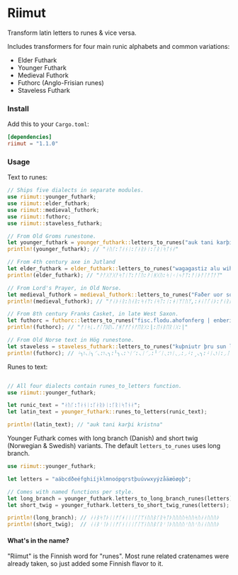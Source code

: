 # Riimut

Transform latin letters to runes &amp; vice versa.

Includes transformers for four main runic alphabets and common variations:

- Elder Futhark
- Younger Futhark
- Medieval Futhork
- Futhorc (Anglo-Frisian runes)
- Staveless Futhark

### Install

Add this to your `Cargo.toml`:

```toml
[dependencies]
riimut = "1.1.0"
```

### Usage

Text to runes:
```rust
// Ships five dialects in separate modules.
use riimut::younger_futhark;
use riimut::elder_futhark;
use riimut::medieval_futhork;
use riimut::futhorc;
use riimut::staveless_futhark;

// From Old Groms runestone.
let younger_futhark = younger_futhark::letters_to_runes("auk tani karþi kristna");
println!(younger_futhark); // "ᛅᚢᚴ:ᛏᛅᚾᛁ:ᚴᛅᚱᚦᛁ:ᚴᚱᛁᛋᛏᚾᛅ"

// From 4th century axe in Jutland
let elder_futhark = elder_futhark::letters_to_runes("wagagastiz alu wihgu sikijaz aiþalataz");
println!(elder_futhark); // "ᚹᚨᚷᚨᚷᚨᛋᛏᛁᛉ:ᚨᛚᚢ:ᚹᛁᚻᚷᚢ:ᛋᛁᚲᛁᛃᚨᛉ:ᚨᛁᚦᚨᛚᚨᛏᚨᛉ"

// From Lord's Prayer, in Old Norse.
let medieval_futhork = medieval_futhork::letters_to_runes("Faðer uor som ast i himlüm, halgað warðe þit nama");
println!(medieval_futhork); // "ᚠᛆᚦᚽᚱ:ᚢᚮᚱ:ᛋᚮᛘ:ᛆᛋᛏ:ᛁ:ᚼᛁᛘᛚᚢᛘ,:ᚼᛆᛚᚵᛆᚦ:ᚠᛆᚱᚦᚽ:ᚦᛁᛏ:ᚿᛆᛘᛆ"

// From 8th century Franks Casket, in late West Saxon.
let futhorc = futhorc::letters_to_runes("fisc.flodu.ahofonferg | enberig |");
println!(futhorc); // "ᚠᛁᛋᚳ.ᚠᛚᚩᛞᚢ.ᚪᚻᚩᚠᚩᚾᚠᛖᚱᚷ:|:ᛖᚾᛒᛖᚱᛁᚷ:|"

// From Old Norse text in Hög runestone.
let staveless = staveless_futhark::letters_to_runes("kuþniutr þru sun lit rita stin þina ak bru kirþi aftiʀ bruþr sina asbiurn ak at kuþlaf");
println!(futhorc); // ᛍ╮ו⸜ᛁ╮⸍◟:ו◟╮:╵╮⸜:⸌ᛁ⸍:◟ᛁ⸍⸝:╵⸍ᛁ⸜:וᛁ⸜⸝:⸝ᛍ:ˏ◟╮:ᛍᛁ◟וᛁ:⸝ᛙ⸍ᛁʀ:ˏ◟╮ו◟:╵ᛁ⸜⸝:⸝╵ˏᛁ╮◟⸜:⸝ᛍ:⸝⸍:ᛍ╮ו⸌⸝ᛙ

```

Runes to text:
```rust

// All four dialects contain runes_to_letters function.
use riimut::younger_futhark;

let runic_text = "ᛅᚢᚴ:ᛏᛅᚾᛁ:ᚴᛅᚱᚦᛁ:ᚴᚱᛁᛋᛏᚾᛅ";
let latin_text = younger_futhark::runes_to_letters(runic_text);

println!(latin_text); // "auk tani karþi kristna"

```

Younger Futhark comes with long branch (Danish) and short twig (Norwegian & Swedish) variants. The default `letters_to_runes` uses long branch.

```rust
use riimut::younger_futhark;

let letters = "aábcdðeéfghiíjklmnoópqrstþuúvwxyýzåäæöøǫþ";

// Comes with named functions per style.
let long_branch = younger_futhark.letters_to_long_branch_runes(letters);
let short_twig = younger_futhark.letters_to_short_twig_runes(letters);

println!(long_branch); // ᛅᛅᛒᛋᛏᚦᛁᛁᚠᚴᚼᛁᛁᛁᚴᛚᛘᚾᚢᚢᛒᚴᚱᛋᛏᚦᚢᚢᚢᚢᛋᚢᚢᛋᚢᛅᛅᚢᚢᚢᚦ
println!(short_twig);  // ᛆᛆᛒᛌᛐᚦᛁᛁᚠᚴᚽᛁᛁᛁᚴᛚᛘᚿᚢᚢᛒᚴᚱᛌᛐᚦᚢᚢᚢᚢᛌᚢᚢᛌᚢᛆᛆᚢᚢᚢᚦ

```

#### What's in the name?

"Riimut" is the Finnish word for "runes". Most rune related cratenames were already taken, so just added some Finnish flavor to it.
